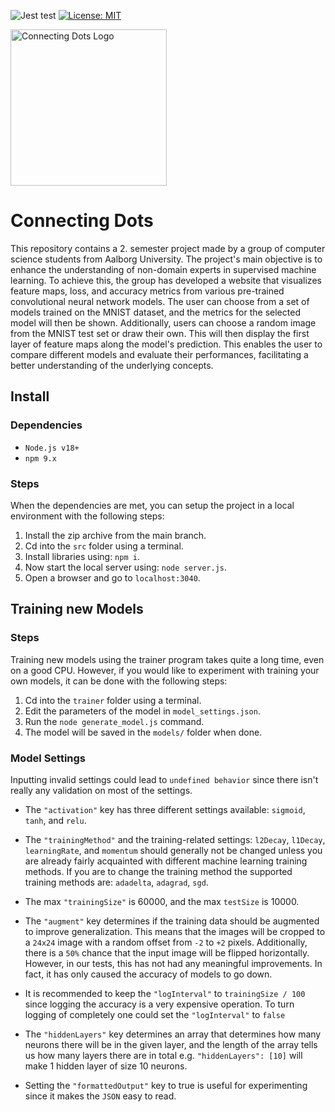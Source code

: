 ![Jest test](https://github.com/icecoldgold773/p2-project/actions/workflows/jest.yml/badge.svg?event=push) [![License: MIT](https://img.shields.io/badge/License-MIT-yellow.svg)](https://opensource.org/licenses/MIT)

<img src="https://github.com/icecoldgold773/p2-project/blob/readme/node/public/img/logo/NN.png?raw=true" alt="Connecting Dots Logo" width="250">

# Connecting Dots 

This repository contains a 2. semester project made by a group of computer science students from Aalborg University. The project's main objective is to enhance the understanding of non-domain experts in supervised machine learning. To achieve this, the group has developed a website that visualizes feature maps, loss, and accuracy metrics from various pre-trained convolutional neural network models. The user can choose from a set of models trained on the MNIST dataset, and the metrics for the selected model will then be shown. Additionally, users can choose a random image from the MNIST test set or draw their own. This will then display the first layer of feature maps along the model's prediction. This enables the user to compare different models and evaluate their performances, facilitating a better understanding of the underlying concepts.

## Install

### Dependencies

- ```Node.js v18+```
- ```npm 9.x```

### Steps

When the dependencies are met, you can setup the project in a local environment with the following steps:

1) Install the zip archive from the main branch.
2) Cd into the ```src``` folder using a terminal.
3) Install libraries using: ```npm i```.
4) Now start the local server using: ```node server.js```.
5) Open a browser and go to ```localhost:3040```.

## Training new Models

### Steps

Training new models using the trainer program takes quite a long time, even on a good CPU. However, if you would like to experiment with training your own models, it can be done with the following steps:

1) Cd into the ```trainer``` folder using a terminal.
2) Edit the parameters of the model in ```model_settings.json```.
3) Run the ```node generate_model.js``` command.
4) The model will be saved in the ```models/``` folder when done.

### Model Settings

Inputting invalid settings could lead to ```undefined behavior``` since there isn't really any validation on most of the settings.

 - The ```"activation"``` key has three different settings available: ```sigmoid```, ```tanh```, and ```relu```.

 - The ```"trainingMethod"``` and the training-related settings: ```l2Decay```, ```l1Decay```, ```learningRate```, and ```momentum``` should generally not be changed unless you are already fairly acquainted with different machine learning training methods. If you are to change the training method the supported training methods are: ```adadelta```, ```adagrad```, ```sgd```.
 - The max ```"trainingSize"``` is 60000, and the max ```testSize``` is 10000.
 - The ```"augment"``` key determines if the training data should be augmented to improve generalization. This means that the images will be cropped to a ```24x24``` image with a random offset from ```-2``` to ```+2``` pixels. Additionally, there is a ```50%``` chance that the input image will be flipped horizontally. However, in our tests, this has not had any meaningful improvements. In fact, it has only caused the accuracy of models to go down.
 - It is recommended to keep the ```"logInterval"``` to ```trainingSize / 100``` since logging the accuracy is a very expensive operation. To turn logging of completely one could set the ```"logInterval"``` to ```false```
 - The ```"hiddenLayers"``` key determines an array that determines how many neurons there will be in the given layer, and the length of the array tells us how many layers there are in total e.g. ```"hiddenLayers": [10]``` will make 1 hidden layer of size 10 neurons.
 - Setting the ```"formattedOutput"``` key to true is useful for experimenting since it makes the ```JSON``` easy to read.

